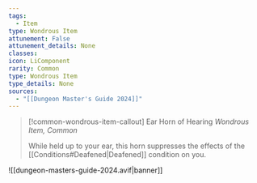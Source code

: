 ```yaml
---
tags:
  - Item
type: Wondrous Item
attunement: False
attunement_details: None
classes:
icon: LiComponent
rarity: Common
type: Wondrous Item
type_details: None
sources: 
  - "[[Dungeon Master's Guide 2024]]"
---
```

>[!common-wondrous-item-callout] Ear Horn of Hearing
>_Wondrous Item, Common_
>
>While held up to your ear, this horn suppresses the effects of the [[Conditions#Deafened\|Deafened]] condition on you.
>


![[dungeon-masters-guide-2024.avif|banner]]